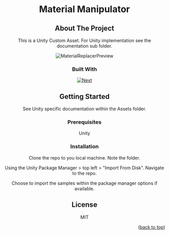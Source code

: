 
<!-- PROJECT LOGO -->
<br />
<div align="center">
<!--
  <a href="https://github.com/github_username/repo_name">
    <img src="images/logo.png" alt="Logo" width="80" height="80">
  </a>
  -->

<h1 align="center">Material Manipulator</h1>


<!-- ABOUT THE PROJECT -->
## About The Project

This is a Unity Custom Asset. For Unity implementation see the documentation sub folder.



![MaterialReplacerPreview](https://user-images.githubusercontent.com/122186550/229328077-822a4112-4735-4a3c-8e4f-a4a4f53b325e.png)

### Built With

[![Next][C#.csharp]][MicrosoftLearn-url]




<!-- GETTING STARTED -->
## Getting Started

See Unity specific documentation within the Assets folder.

### Prerequisites

Unity

### Installation

Clone the repo to you local machine. Note the folder.

Using the Unity Package Manager > top left > "Import From Disk". Navigate to the repo.

Choose to import the samples within the package manager options if available.




<!-- LICENSE -->
## License

MIT



<p align="right">(<a href="#readme-top">back to top</a>)</p>



<!-- MARKDOWN LINKS & IMAGES -->
<!-- https://www.markdownguide.org/basic-syntax/#reference-style-links -->
[C#.csharp]: https://img.shields.io/badge/c%23-%23239120.svg?style=for-the-badge&logo=c-sharp&logoColor=white
[MicrosoftLearn-url]: https://img.shields.io/badge/Microsoft_Learn-258ffa?style=for-the-badge&logo=microsoft&logoColor=white
